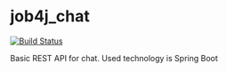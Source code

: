 # job4j_chat

[![Build Status](https://app.travis-ci.com/kalenikov/job4j_chat.svg?branch=main)](https://app.travis-ci.com/kalenikov/job4j_chat)

Basic REST API for chat. Used technology is Spring Boot

